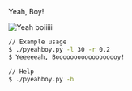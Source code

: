 Yeah, Boy!

![Yeah boiiiii](https://i.ytimg.com/vi/ayCSI7aNjwM/hqdefault.jpg)


```bash
// Example usage
$ ./pyeahboy.py -l 30 -r 0.2
$ Yeeeeeah, Boooooooooooooooooy!

// Help
$ ./pyeahboy.py -h
```